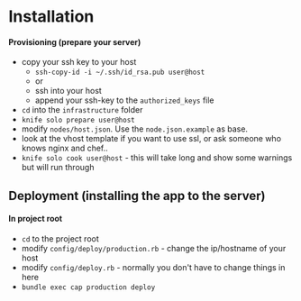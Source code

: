 # Installation

#### Provisioning (prepare your server)
  * copy your ssh key to your host
    - `ssh-copy-id -i ~/.ssh/id_rsa.pub user@host`
    - or
    - ssh into your host
    - append your ssh-key to the `authorized_keys` file
  * `cd` into the `infrastructure` folder
  * `knife solo prepare user@host`
  * modify `nodes/host.json`. Use the `node.json.example` as base.
  * look at the vhost template if you want to use ssl, or ask someone who knows nginx and chef..
  * `knife solo cook user@host` - this will take long and show some warnings but will run through

## Deployment (installing the app to the server)

#### In project root
  * `cd` to the project root
  * modify `config/deploy/production.rb` - change the ip/hostname of your host
  * modify `config/deploy.rb` - normally you don't have to change things in here
  * `bundle exec cap production deploy`
